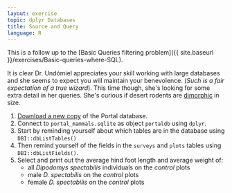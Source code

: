 ```yaml
---
layout: exercise
topic: dplyr Databases
title: Source and Query
language: R
---
```


This is a follow up to the [Basic Queries filtering problem]({{ site.baseurl }}/exercises/Basic-queries-where-SQL).

It is clear Dr. Undómiel appreciates your skill working with large databases and 
she seems to expect you will maintain your benevolence. (*Such is a fair 
expectation of a true wizard*). This time though, she's looking for some extra 
detail in her queries. She's curious if desert rodents are [dimorphic](https://en.wikipedia.org/wiki/Sexual_dimorphism) in size.

1. [Download a new copy](https://ndownloader.figshare.com/files/2292171) of the 
   Portal database. 
2. Connect to `portal_mammals.sqlite` as object `portaldb` using `dplyr`.
3. Start by reminding yourself about which tables are in the database using
   `DBI::dbListTables()`
4. Then remind yourself of the fields in the `surveys` and `plots` tables using
   `DBI::dbListFields()`.
5. Select and print out the average hind foot length and average weight of:
    - all *Dipodomys spectabilis* individuals on the *control* plots
    - male *D. spectabilis* on the *control* plots
    - female *D. spectabilis* on the *control* plots
